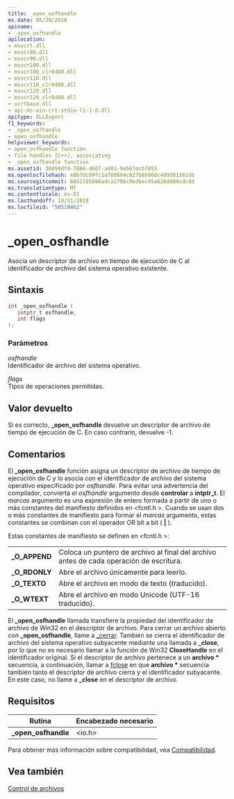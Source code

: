 ```yaml
---
title: _open_osfhandle
ms.date: 05/29/2018
apiname:
- _open_osfhandle
apilocation:
- msvcrt.dll
- msvcr80.dll
- msvcr90.dll
- msvcr100.dll
- msvcr100_clr0400.dll
- msvcr110.dll
- msvcr110_clr0400.dll
- msvcr120.dll
- msvcr120_clr0400.dll
- ucrtbase.dll
- api-ms-win-crt-stdio-l1-1-0.dll
apitype: DLLExport
f1_keywords:
- _open_osfhandle
- open_osfhandle
helpviewer_keywords:
- open_osfhandle function
- file handles [C++], associating
- _open_osfhandle function
ms.assetid: 30d94df4-7868-4667-a401-9eb67ecb7855
ms.openlocfilehash: e8b7dc097c1af60894c627b8b660c4d9d81361db
ms.sourcegitcommit: 6052185696adca270bc9bdbec45a626dd89cdcdd
ms.translationtype: MT
ms.contentlocale: es-ES
ms.lasthandoff: 10/31/2018
ms.locfileid: "50519462"
---
```

# <a name="openosfhandle"></a>_open_osfhandle

Asocia un descriptor de archivo en tiempo de ejecución de C al identificador de archivo del sistema operativo existente.

## <a name="syntax"></a>Sintaxis

```cpp
int _open_osfhandle (
   intptr_t osfhandle,
   int flags
);
```

### <a name="parameters"></a>Parámetros

*osfhandle*<br/>
Identificador de archivo del sistema operativo.

*flags*<br/>
Tipos de operaciones permitidas.

## <a name="return-value"></a>Valor devuelto

Si es correcto, **_open_osfhandle** devuelve un descriptor de archivo de tiempo de ejecución de C. En caso contrario, devuelve -1.

## <a name="remarks"></a>Comentarios

El **_open_osfhandle** función asigna un descriptor de archivo de tiempo de ejecución de C y lo asocia con el identificador de archivo del sistema operativo especificado por *osfhandle*. Para evitar una advertencia del compilador, convierta el *osfhandle* argumento desde **controlar** a **intptr_t**. El *marcas* argumento es una expresión de entero formada a partir de uno o más constantes del manifiesto definidos en \<fcntl.h >. Cuando se usan dos o más constantes de manifiesto para formar el *marcas* argumento, estas constantes se combinan con el operador OR bit a bit ( **&#124;** ).

Estas constantes de manifiesto se definen en \<fcntl.h >:

|||
|-|-|
**\_O\_APPEND**|Coloca un puntero de archivo al final del archivo antes de cada operación de escritura.
**\_O\_RDONLY**|Abre el archivo únicamente para leerlo.
**\_O\_TEXTO**|Abre el archivo en modo de texto (traducido).
**\_O\_WTEXT**|Abre el archivo en modo Unicode (UTF-16 traducido).

El **_open_osfhandle** llamada transfiere la propiedad del identificador de archivo de Win32 en el descriptor de archivo. Para cerrar un archivo abierto con **_open_osfhandle**, llame a [ \_cerrar](close.md). También se cierra el identificador de archivo del sistema operativo subyacente mediante una llamada a **_close**, por lo que no es necesario llamar a la función de Win32 **CloseHandle** en el identificador original. Si el descriptor de archivo pertenece a un **archivo &#42;**  secuencia, a continuación, llamar a [fclose](fclose-fcloseall.md) en que **archivo &#42;**  secuencia también tanto el descriptor de archivo cierra y el identificador subyacente. En este caso, no llame a **_close** en el descriptor de archivo.

## <a name="requirements"></a>Requisitos

|Rutina|Encabezado necesario|
|-------------|---------------------|
|**_open_osfhandle**|\<io.h>|

Para obtener más información sobre compatibilidad, vea [Compatibilidad](../../c-runtime-library/compatibility.md).

## <a name="see-also"></a>Vea también

[Control de archivos](../../c-runtime-library/file-handling.md)<br/>
